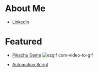 # About Me
- <a href= "https://www.linkedin.com/in/edwin-savelson/">Linkedin</a>

# Featured
- <a href = "https://github.com/EdwinSavelson/Pikachu-Game"> Pikachu Game</a>
![ezgif com-video-to-gif](https://user-images.githubusercontent.com/20752840/221425927-cc587d33-4e1e-4981-bd75-d9443e2bd34d.gif)

- <a href = "https://github.com/EdwinSavelson/Austria-Forum-Script"> Automation Script</a>
